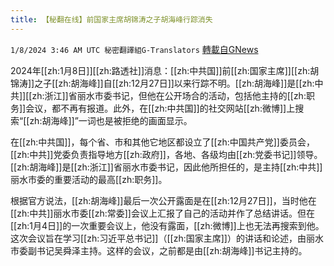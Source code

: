 ```yaml
---
title: 【秘翻在线】前国家主席胡锦涛之子胡海峰行踪消失
---
```

`1/8/2024 3:46 AM UTC 秘密翻譯組G-Translators` [轉載自GNews](https://gnews.org/articles/2195243)

2024年[[zh:1月8日]][[zh:路透社]]消息：[[zh:中共国]]前[[zh:国家主席]][[zh:胡锦涛]]之子[[zh:胡海峰]]自[[zh:12月27日]]以来行踪不明。[[zh:胡海峰]]是[[zh:中共]][[zh:浙江]]省丽水市委书记，但他在公开场合的活动，包括他主持的[[zh:职务]]会议，都不再有报道。此外，在[[zh:中共国]]的社交网站[[zh:微博]]上搜索“[[zh:胡海峰]]”一词也是被拒绝的画面显示。

在[[zh:中共国]]，每个省、市和其他它地区都设立了[[zh:中国共产党]]委员会，[[zh:中共]]党委负责指导地方[[zh:政府]]，各地、各级均由[[zh:党委书记]]领导。[[zh:胡海峰]]是[[zh:浙江]]省丽水市委书记，因此他所担任的，是主持[[zh:中共]]丽水市委的重要活动的最高[[zh:职务]]。

根据官方说法，[[zh:胡海峰]]最后一次公开露面是在[[zh:12月27日]]，当时他在[[zh:中共]]丽水市委[[zh:常委]]会议上汇报了自己的活动并作了总结讲话。但在[[zh:1月4日]]的一次重要会议上，他没有露面，[[zh:微博]]上也无法再搜索到他。这次会议旨在学习[[zh:习近平总书记]]（[[zh:国家主席]]）的讲话和论述，由丽水市委副书记吴舜泽主持。这样的会议，之前都是由[[zh:胡海峰]]书记主持的。
